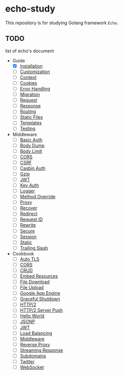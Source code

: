 # echo-study

This repository is for studying Golang framework `Echo`.

## TODO

list of echo's document

- Guide
  - [x] [Installation](https://echo.labstack.com/guide/installation)
  - [ ] [Customization](https://echo.labstack.com/guide/customization)
  - [ ] [Context](https://echo.labstack.com/guide/context)
  - [ ] [Cookies](https://echo.labstack.com/guide/cookies)
  - [ ] [Error Handling](https://echo.labstack.com/guide/error-handling)
  - [ ] [Migration](https://echo.labstack.com/guide/migration)
  - [ ] [Request](https://echo.labstack.com/guide/request)
  - [ ] [Response](https://echo.labstack.com/guide/response)
  - [ ] [Routing](https://echo.labstack.com/guide/routing)
  - [ ] [Static Files](https://echo.labstack.com/guide/static-files)
  - [ ] [Templates](https://echo.labstack.com/guide/templates)
  - [ ] [Testing](https://echo.labstack.com/guide/testing)

- Middleware
  - [ ] [Basic Auth](https://echo.labstack.com/middleware/basic-auth)
  - [ ] [Body Dump](https://echo.labstack.com/middleware/body-dump)
  - [ ] [Body Limit](https://echo.labstack.com/middleware/body-limit)
  - [ ] [CORS](https://echo.labstack.com/middleware/cors)
  - [ ] [CSRF](https://echo.labstack.com/middleware/csrf)
  - [ ] [Casbin Auth](https://echo.labstack.com/middleware/casbin-auth)
  - [ ] [Gzip](https://echo.labstack.com/middleware/gzip)
  - [ ] [JWT](https://echo.labstack.com/middleware/jwt)
  - [ ] [Key Auth](https://echo.labstack.com/middleware/key-auth)
  - [ ] [Logger](https://echo.labstack.com/middleware/logger)
  - [ ] [Method Override](https://echo.labstack.com/middleware/method-override)
  - [ ] [Proxy](https://echo.labstack.com/middleware/proxy)
  - [ ] [Recover](https://echo.labstack.com/middleware/recover)
  - [ ] [Redirect](https://echo.labstack.com/middleware/redirect)
  - [ ] [Request ID](https://echo.labstack.com/middleware/request-id)
  - [ ] [Rewrite](https://echo.labstack.com/middleware/rewrite)
  - [ ] [Secure](https://echo.labstack.com/middleware/secure)
  - [ ] [Session](https://echo.labstack.com/middleware/session)
  - [ ] [Static](https://echo.labstack.com/middleware/static)
  - [ ] [Trailing Slash](https://echo.labstack.com/middleware/trailing-slash)

- Cookbook
  - [ ] [Auto TLS](https://echo.labstack.com/cookbook/auto-tls)
  - [ ] [CORS](https://echo.labstack.com/cookbook/cors)
  - [ ] [CRUD](https://echo.labstack.com/cookbook/crud)
  - [ ] [Embed Resources](https://echo.labstack.com/cookbook/embed-resources)
  - [ ] [File Download](https://echo.labstack.com/cookbook/file-download)
  - [ ] [File Upload](https://echo.labstack.com/cookbook/file-upload)
  - [ ] [Google App Engine](https://echo.labstack.com/cookbook/google-app-engine)
  - [ ] [Graceful Shutdown](https://echo.labstack.com/cookbook/graceful-shutdown)
  - [ ] [HTTP/2](https://echo.labstack.com/cookbook/http2)
  - [ ] [HTTP/2 Server Push](https://echo.labstack.com/cookbook/http2-server-push)
  - [ ] [Hello World](https://echo.labstack.com/cookbook/hello-world)
  - [ ] [JSONP](https://echo.labstack.com/cookbook/jsonp)
  - [ ] [JWT](https://echo.labstack.com/cookbook/jwt)
  - [ ] [Load Balancing](https://echo.labstack.com/cookbook/load-balancing)
  - [ ] [Middleware](https://echo.labstack.com/cookbook/middleware)
  - [ ] [Reverse Proxy](https://echo.labstack.com/cookbook/reverse-proxy)
  - [ ] [Streaming Response](https://echo.labstack.com/cookbook/steaming-response)
  - [ ] [Subdomains](https://echo.labstack.com/cookbook/subdomains)
  - [ ] [Twitter](https://echo.labstack.com/cookbook/twitter)
  - [ ] [WebSocket](https://echo.labstack.com/cookbook/websocket)
